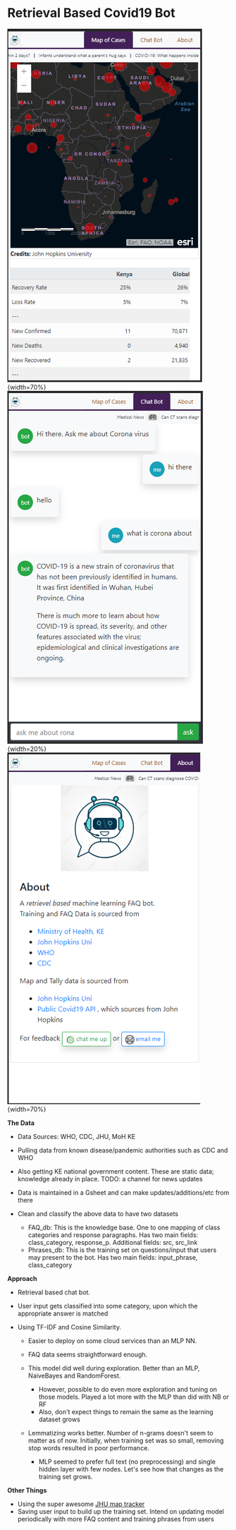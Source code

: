 # Retrieval Based Covid19 Bot

![map tracker](eg_screen_map.png 'tracker'){width=70%}![bot chat](eg_screen_bot.png 'bot convo'){width=20%}![about](eg_screen_about.png 'credits'){width=70%}

**The Data**
- Data Sources: WHO, CDC, JHU, MoH KE

- Pulling data from known disease/pandemic authorities such as CDC and WHO

- Also getting KE national government content. These are static data; knowledge already in place. TODO: a channel for news updates 

- Data is maintained in a Gsheet and can make updates/additions/etc from there

- Clean and classify the above data to have two datasets
    - FAQ_db: This is the knowledge base. One to one mapping of class categories and response paragraphs. Has two main fields: class_category, response_p. Additional fields: src, src_link 
    - Phrases_db: This is the training set on questions/input that users may present to the bot. Has two main fields: input_phrase, class_category 
    
**Approach**
- Retrieval based chat bot. 
- User input gets classified into some category, upon which the appropriate answer is matched
- Using TF-IDF and Cosine Similarity. 

    - Easier to deploy on some cloud services than an MLP NN. 
    - FAQ data seems straightforward enough.
    - This model did well during exploration. Better than an MLP, NaiveBayes and RandomForest. 
    
        - However, possible to do even more exploration and tuning on those models. Played a lot more with the MLP than did with NB or RF
        - Also, don't expect things to remain the same as the learning dataset grows

    - Lemmatizing works better. Number of n-grams doesn't seem to matter as of now. Initially, when training set was so small, removing stop words resulted in poor performance. 

        - MLP seemed to prefer full text (no preprocessing) and single hidden layer with few nodes. Let's see how that changes as the training set grows. 


**Other Things**
- Using the super awesome [JHU map tracker](https://coronavirus.jhu.edu/)
- Saving user input to build up the training set. Intend on updating model periodically with more FAQ content and training phrases from users 

